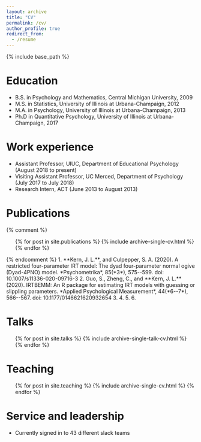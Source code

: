 ```yaml
---
layout: archive
title: "CV"
permalink: /cv/
author_profile: true
redirect_from:
  - /resume
---
```


{% include base_path %}

Education
======
* B.S. in Psychology and Mathematics, Central Michigan University, 2009
* M.S. in Statistics, University of Illinois at Urbana-Champaign, 2012
* M.A. in Psychology, University of Illinois at Urbana-Champaign, 2013
* Ph.D in Quantitative Psychology, University of Illinois at Urbana-Champaign, 2017

Work experience
======
* Assistant Professor, UIUC, Department of Educational Psychology (August 2018 to present)
* Visiting Assistant Professor, UC Merced, Department of Psychology (July 2017 to July 2018)
* Research Intern, ACT (June 2013 to August 2013)

Publications
======
{% comment %}
  <ul>{% for post in site.publications %}
    {% include archive-single-cv.html %}
  {% endfor %}</ul>
{% endcomment %}
1. **Kern, J. L.**, and Culpepper, S. A. (2020). A restricted four-parameter IRT model: The dyad four-parameter normal ogive (Dyad-4PNO) model. *Psychometrika*, 85(*3*), 575--599. doi: 10.1007/s11336-020-09716-3
2. Guo, S., Zheng, C., and **Kern, J. L.** (2020). IRTBEMM: An R package for estimating IRT models with guessing or slippling parameters. *Applied Psychological Measurement*, 44(*6--7*), 566--567. doi: 10.1177/0146621620932654
3.
4.
5.
6.

Talks
======
  <ul>{% for post in site.talks %}
    {% include archive-single-talk-cv.html %}
  {% endfor %}</ul>
  
Teaching
======
  <ul>{% for post in site.teaching %}
    {% include archive-single-cv.html %}
  {% endfor %}</ul>
  
Service and leadership
======
* Currently signed in to 43 different slack teams
